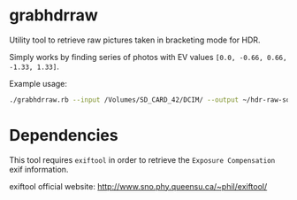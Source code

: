grabhdrraw
==========

Utility tool to retrieve raw pictures taken in bracketing mode for HDR.

Simply works by finding series of photos with EV values `[0.0, -0.66, 0.66, -1.33, 1.33]`.

Example usage:

```bash
./grabhdrraw.rb --input /Volumes/SD_CARD_42/DCIM/ --output ~/hdr-raw-source/
```

# Dependencies

This tool requires `exiftool` in order to retrieve the `Exposure Compensation` exif information.

exiftool official website: http://www.sno.phy.queensu.ca/~phil/exiftool/
